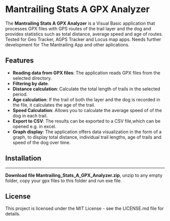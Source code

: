 # Mantrailing Stats A GPX Analyzer

The **Mantrailing Stats A GPX Analyzer** is a Visual Basic application that processes GPX files with GPS routes of the trail layer and the dog and provides statistics such as total distance, average speed and age of routes.
Tested for Geo Tracker, AGPS Tracker and Locus map apps.
Needs further development for The Mantrailing App and other aplications.

## Features

- **Reading data from GPX files**: The application reads GPX files from the selected directory.
- **Filtering by date**.
- **Distance calculation**: Calculate the total length of trails in the selected period.
- **Age calculation**: If the trail of both the layer and the dog is recorded in the file, it calculates the age of the trail.
- **Speed Calculation**: Allows you to calculate the average speed of of the dog in each trail.
- **Export to CSV**: The results can be exported to a CSV file,which can be opened e.g. in excel.
- **Graph display**: The application offers data visualization in the form of a graph, to display total distance, individual trail lengths, age of trails and speed of the dog  over time.

## Installation
*** ***
**Download file Mantrailing_Stats_A_GPX_Analyzer.zip**, unzip to any empty folder, copy your gpx files to this folder and run exe file.

## License
This project is licensed under the MIT License - see the LICENSE.md file for details.





